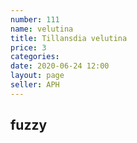 ```yaml
---
number: 111
name: velutina
title: Tillansdia velutina
price: 3
categories: 
date: 2020-06-24 12:00
layout: page
seller: APH
---
```

## fuzzy
